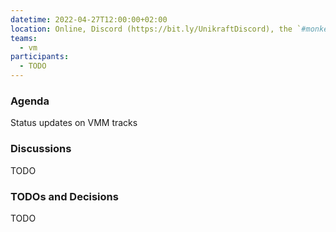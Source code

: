 ```yaml
---
datetime: 2022-04-27T12:00:00+02:00
location: Online, Discord (https://bit.ly/UnikraftDiscord), the `#monkey-business` voice channel
teams:
  - vm
participants:
  - TODO
---
```


### Agenda

Status updates on VMM tracks

### Discussions

TODO

### TODOs and Decisions

TODO
